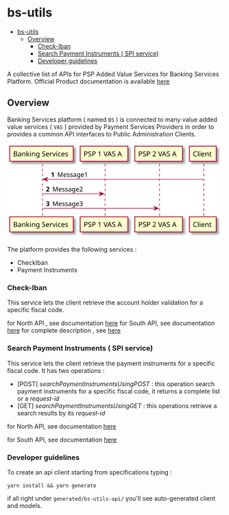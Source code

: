 # bs-utils

- [bs-utils](#bs-utils)
  - [Overview](#overview)
    - [Check-Iban](#check-iban)
    - [Search Payment Instruments ( SPI service)](#search-payment-instruments--spi-service)
    - [Developer guidelines](#developer-guidelines)

A collective list of APIs for PSP Added Value Services for Banking Services Platform.
Official Product documentation is available [here](https://bankingservices.pagopa.it/docs/platform/apis/pagopa-banking-v4.0)

## Overview
Banking Services platform ( named `BS` ) is connected to many value added value services ( `VAS` ) provided by Payment Services Providers in order to provides a common API interfaces to Public Administration Clients.


<!-- 

NOTE : after every change to uml diagram typing 👍

```
plantuml -tsvg README.md
```

-->

<!-- 
@startuml docs/media/img1

autonumber 
participant bs as "Banking Services"
participant psp1 as "PSP 1 VAS A" 
participant psp2 as "PSP 2 VAS A"
participant client as "Client"

client -> bs : Message1
bs -> psp1 : Message2
bs -> psp2 : Message3

@enduml 
-->

![](docs/media/img1.svg)

The platform provides the following services  :

- CheckIban
- Payment Instruments

### Check-Iban

This service lets the client retrieve the account holder validation for a specific fiscal code.

for North API , see documentation [here](north-api/checkIban_north_api.yaml)
for South API, see documentation [here](south-api/checkIban_south_default_api.yaml)
for complete description , see [here](https://bankingservices.pagopa.it/docs/platform/apis/pagopa-banking-v4.0)



### Search Payment Instruments ( SPI service)

This service lets the client retrieve the payment instruments for a specific fiscal code.
It has two operations :

- [POST] _searchPaymentInstrumentsUsingPOST_ : this operation search payment instruments for a specific fiscal code, it returns a complete list or a _request-id_
- [GET] _searchPaymentInstrumentsUsingGET_ : this operations retrieve a search results by its _request-id_

for North API, see documentation [here](north-api/spi_north_api.yaml)

for South API, see documentation [here](south-api/spi_south_default_api.yaml)

### Developer guidelines

To create an api client starting from specifications typing : 

``` console
yarn install && yarn generate
```

if all right under `generated/bs-utils-api/` you'll see auto-generated client and models.
